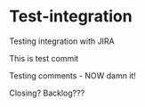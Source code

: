 # Test-integration
Testing integration with JIRA

This is test commit

Testing comments - NOW damn it!

Closing? Backlog???
